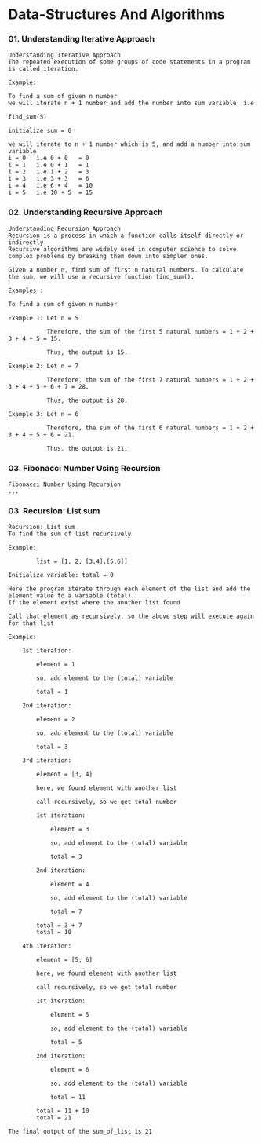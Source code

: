 # Data-Structures And Algorithms


### 01. Understanding Iterative Approach

    Understanding Iterative Approach
    The repeated execution of some groups of code statements in a program is called iteration.

    Example:
    
    To find a sum of given n number
    we will iterate n + 1 number and add the number into sum variable. i.e

    find_sum(5)

    initialize sum = 0

    we will iterate to n + 1 number which is 5, and add a number into sum variable
    i = 0   i.e 0 + 0   = 0
    i = 1   i.e 0 + 1   = 1
    i = 2   i.e 1 + 2   = 3
    i = 3   i.e 3 + 3   = 6
    i = 4   i.e 6 + 4   = 10
    i = 5   i.e 10 + 5  = 15

### 02. Understanding Recursive Approach

    Understanding Recursion Approach
    Recursion is a process in which a function calls itself directly or indirectly. 
    Recursive algorithms are widely used in computer science to solve complex problems by breaking them down into simpler ones.

    Given a number n, find sum of first n natural numbers. To calculate the sum, we will use a recursive function find_sum().

    Examples : 

    To find a sum of given n number

    Example 1: Let n = 5

               Therefore, the sum of the first 5 natural numbers = 1 + 2 + 3 + 4 + 5 = 15.

               Thus, the output is 15.

    Example 2: Let n = 7

               Therefore, the sum of the first 7 natural numbers = 1 + 2 + 3 + 4 + 5 + 6 + 7 = 28.
   
               Thus, the output is 28.

    Example 3: Let n = 6

               Therefore, the sum of the first 6 natural numbers = 1 + 2 + 3 + 4 + 5 + 6 = 21.
           
               Thus, the output is 21.

### 03. Fibonacci Number Using Recursion

    Fibonacci Number Using Recursion
    ...

### 03. Recursion: List sum

    Recursion: List sum
    To find the sum of list recursively

    Example:

            list = [1, 2, [3,4],[5,6]]
    
    Initialize variable: total = 0
        
    Here the program iterate through each element of the list and add the element value to a variable (total).
    If the element exist where the another list found

    Call that element as recursively, so the above step will execute again for that list

    Example:

        1st iteration:

            element = 1

            so, add element to the (total) variable 

            total = 1

        2nd iteration:

            element = 2

            so, add element to the (total) variable 

            total = 3
        
        3rd iteration:

            element = [3, 4]

            here, we found element with another list

            call recursively, so we get total number

            1st iteration:

                element = 3

                so, add element to the (total) variable

                total = 3
            
            2nd iteration:

                element = 4

                so, add element to the (total) variable

                total = 7

            total = 3 + 7
            total = 10

        4th iteration:

            element = [5, 6]

            here, we found element with another list

            call recursively, so we get total number

            1st iteration:

                element = 5

                so, add element to the (total) variable

                total = 5
            
            2nd iteration:

                element = 6

                so, add element to the (total) variable

                total = 11

            total = 11 + 10
            total = 21

    The final output of the sum_of_list is 21







